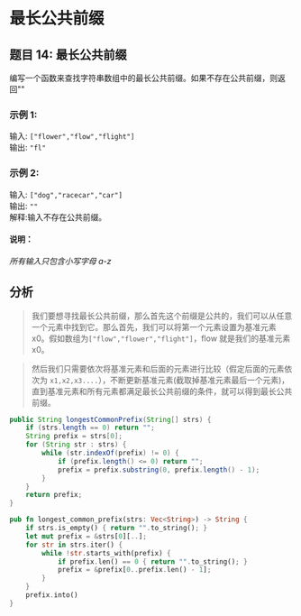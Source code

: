 # 最长公共前缀


## 题目 14: 最长公共前缀

编写一个函数来查找字符串数组中的最长公共前缀。如果不存在公共前缀，则返回""

### 示例 1:

输入: `["flower","flow","flight"]`  
输出: `"fl"`

### 示例 2:

输入: `["dog","racecar","car"]`  
输出: `""`  
解释:输入不存在公共前缀。

#### 说明：

_所有输入只包含小写字母 a-z_

## 分析

> 我们要想寻找最长公共前缀，那么首先这个前缀是公共的，我们可以从任意一个元素中找到它。那么首先，我们可以将第一个元素设置为基准元素 x0。假如数组为`["flow","flower","flight"]`，flow 就是我们的基准元素 x0。

> 然后我们只需要依次将基准元素和后面的元素进行比较（假定后面的元素依次为 `x1,x2,x3....`），不断更新基准元素(截取掉基准元素最后一个元素)，直到基准元素和所有元素都满足最长公共前缀的条件，就可以得到最长公共前缀。

```java
public String longestCommonPrefix(String[] strs) {
    if (strs.length == 0) return "";
    String prefix = strs[0];
    for (String str : strs) {
        while (str.indexOf(prefix) != 0) {
            if (prefix.length() <= 0) return "";
            prefix = prefix.substring(0, prefix.length() - 1);
        }
    }
    return prefix;
}
```

```rust
pub fn longest_common_prefix(strs: Vec<String>) -> String {
    if strs.is_empty() { return "".to_string(); }
    let mut prefix = &strs[0][..];
    for str in strs.iter() {
        while !str.starts_with(prefix) {
            if prefix.len() == 0 { return "".to_string(); }
            prefix = &prefix[0..prefix.len() - 1];
        }
    }
    prefix.into()
}
```

